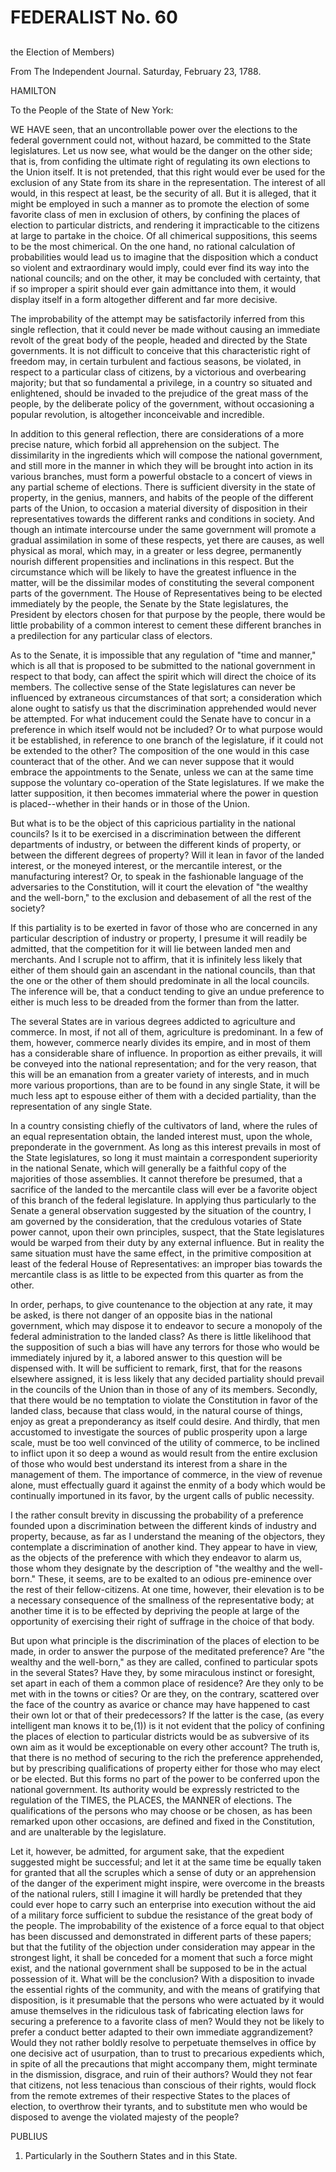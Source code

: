 # FEDERALIST No. 60
## 

the Election of Members)

From The Independent Journal. Saturday, February 23, 1788.

HAMILTON

To the People of the State of New York:

WE HAVE seen, that an uncontrollable power over the elections to the
federal government could not, without hazard, be committed to the State
legislatures. Let us now see, what would be the danger on the other
side; that is, from confiding the ultimate right of regulating its own
elections to the Union itself. It is not pretended, that this right
would ever be used for the exclusion of any State from its share in the
representation. The interest of all would, in this respect at least,
be the security of all. But it is alleged, that it might be employed in
such a manner as to promote the election of some favorite class of
men in exclusion of others, by confining the places of election to
particular districts, and rendering it impracticable to the citizens
at large to partake in the choice. Of all chimerical suppositions,
this seems to be the most chimerical. On the one hand, no rational
calculation of probabilities would lead us to imagine that the
disposition which a conduct so violent and extraordinary would imply,
could ever find its way into the national councils; and on the other,
it may be concluded with certainty, that if so improper a spirit should
ever gain admittance into them, it would display itself in a form
altogether different and far more decisive.

The improbability of the attempt may be satisfactorily inferred from
this single reflection, that it could never be made without causing an
immediate revolt of the great body of the people, headed and directed
by the State governments. It is not difficult to conceive that this
characteristic right of freedom may, in certain turbulent and factious
seasons, be violated, in respect to a particular class of citizens, by
a victorious and overbearing majority; but that so fundamental a
privilege, in a country so situated and enlightened, should be invaded
to the prejudice of the great mass of the people, by the deliberate
policy of the government, without occasioning a popular revolution, is
altogether inconceivable and incredible.

In addition to this general reflection, there are considerations of a
more precise nature, which forbid all apprehension on the subject.
The dissimilarity in the ingredients which will compose the national
government, and still more in the manner in which they will be brought
into action in its various branches, must form a powerful obstacle to a
concert of views in any partial scheme of elections. There is sufficient
diversity in the state of property, in the genius, manners, and habits
of the people of the different parts of the Union, to occasion a
material diversity of disposition in their representatives towards
the different ranks and conditions in society. And though an
intimate intercourse under the same government will promote a gradual
assimilation in some of these respects, yet there are causes, as well
physical as moral, which may, in a greater or less degree, permanently
nourish different propensities and inclinations in this respect. But the
circumstance which will be likely to have the greatest influence in
the matter, will be the dissimilar modes of constituting the several
component parts of the government. The House of Representatives being
to be elected immediately by the people, the Senate by the State
legislatures, the President by electors chosen for that purpose by the
people, there would be little probability of a common interest to cement
these different branches in a predilection for any particular class of
electors.

As to the Senate, it is impossible that any regulation of "time and
manner," which is all that is proposed to be submitted to the national
government in respect to that body, can affect the spirit which will
direct the choice of its members. The collective sense of the State
legislatures can never be influenced by extraneous circumstances of
that sort; a consideration which alone ought to satisfy us that the
discrimination apprehended would never be attempted. For what inducement
could the Senate have to concur in a preference in which itself
would not be included? Or to what purpose would it be established, in
reference to one branch of the legislature, if it could not be extended
to the other? The composition of the one would in this case counteract
that of the other. And we can never suppose that it would embrace the
appointments to the Senate, unless we can at the same time suppose the
voluntary co-operation of the State legislatures. If we make the latter
supposition, it then becomes immaterial where the power in question is
placed--whether in their hands or in those of the Union.

But what is to be the object of this capricious partiality in the
national councils? Is it to be exercised in a discrimination between
the different departments of industry, or between the different kinds of
property, or between the different degrees of property? Will it lean in
favor of the landed interest, or the moneyed interest, or the mercantile
interest, or the manufacturing interest? Or, to speak in the fashionable
language of the adversaries to the Constitution, will it court the
elevation of "the wealthy and the well-born," to the exclusion and
debasement of all the rest of the society?

If this partiality is to be exerted in favor of those who are concerned
in any particular description of industry or property, I presume it will
readily be admitted, that the competition for it will lie between landed
men and merchants. And I scruple not to affirm, that it is infinitely
less likely that either of them should gain an ascendant in the national
councils, than that the one or the other of them should predominate in
all the local councils. The inference will be, that a conduct tending to
give an undue preference to either is much less to be dreaded from the
former than from the latter.

The several States are in various degrees addicted to agriculture and
commerce. In most, if not all of them, agriculture is predominant. In a
few of them, however, commerce nearly divides its empire, and in most
of them has a considerable share of influence. In proportion as either
prevails, it will be conveyed into the national representation; and for
the very reason, that this will be an emanation from a greater variety
of interests, and in much more various proportions, than are to be found
in any single State, it will be much less apt to espouse either of them
with a decided partiality, than the representation of any single State.

In a country consisting chiefly of the cultivators of land, where the
rules of an equal representation obtain, the landed interest must, upon
the whole, preponderate in the government. As long as this interest
prevails in most of the State legislatures, so long it must maintain a
correspondent superiority in the national Senate, which will generally
be a faithful copy of the majorities of those assemblies. It cannot
therefore be presumed, that a sacrifice of the landed to the mercantile
class will ever be a favorite object of this branch of the federal
legislature. In applying thus particularly to the Senate a general
observation suggested by the situation of the country, I am governed by
the consideration, that the credulous votaries of State power cannot,
upon their own principles, suspect, that the State legislatures would
be warped from their duty by any external influence. But in reality the
same situation must have the same effect, in the primitive composition
at least of the federal House of Representatives: an improper bias
towards the mercantile class is as little to be expected from this
quarter as from the other.

In order, perhaps, to give countenance to the objection at any rate, it
may be asked, is there not danger of an opposite bias in the national
government, which may dispose it to endeavor to secure a monopoly of
the federal administration to the landed class? As there is little
likelihood that the supposition of such a bias will have any terrors for
those who would be immediately injured by it, a labored answer to this
question will be dispensed with. It will be sufficient to remark, first,
that for the reasons elsewhere assigned, it is less likely that any
decided partiality should prevail in the councils of the Union than in
those of any of its members. Secondly, that there would be no temptation
to violate the Constitution in favor of the landed class, because
that class would, in the natural course of things, enjoy as great a
preponderancy as itself could desire. And thirdly, that men accustomed
to investigate the sources of public prosperity upon a large scale,
must be too well convinced of the utility of commerce, to be inclined
to inflict upon it so deep a wound as would result from the entire
exclusion of those who would best understand its interest from a share
in the management of them. The importance of commerce, in the view of
revenue alone, must effectually guard it against the enmity of a body
which would be continually importuned in its favor, by the urgent calls
of public necessity.

I the rather consult brevity in discussing the probability of a
preference founded upon a discrimination between the different kinds of
industry and property, because, as far as I understand the meaning of
the objectors, they contemplate a discrimination of another kind. They
appear to have in view, as the objects of the preference with which they
endeavor to alarm us, those whom they designate by the description of
"the wealthy and the well-born." These, it seems, are to be exalted to
an odious pre-eminence over the rest of their fellow-citizens. At one
time, however, their elevation is to be a necessary consequence of
the smallness of the representative body; at another time it is to
be effected by depriving the people at large of the opportunity of
exercising their right of suffrage in the choice of that body.

But upon what principle is the discrimination of the places of election
to be made, in order to answer the purpose of the meditated preference?
Are "the wealthy and the well-born," as they are called, confined to
particular spots in the several States? Have they, by some miraculous
instinct or foresight, set apart in each of them a common place of
residence? Are they only to be met with in the towns or cities? Or are
they, on the contrary, scattered over the face of the country as avarice
or chance may have happened to cast their own lot or that of their
predecessors? If the latter is the case, (as every intelligent man knows
it to be,(1)) is it not evident that the policy of confining the places
of election to particular districts would be as subversive of its own
aim as it would be exceptionable on every other account? The truth
is, that there is no method of securing to the rich the preference
apprehended, but by prescribing qualifications of property either for
those who may elect or be elected. But this forms no part of the power
to be conferred upon the national government. Its authority would be
expressly restricted to the regulation of the TIMES, the PLACES, the
MANNER of elections. The qualifications of the persons who may choose
or be chosen, as has been remarked upon other occasions, are defined and
fixed in the Constitution, and are unalterable by the legislature.

Let it, however, be admitted, for argument sake, that the expedient
suggested might be successful; and let it at the same time be equally
taken for granted that all the scruples which a sense of duty or
an apprehension of the danger of the experiment might inspire, were
overcome in the breasts of the national rulers, still I imagine it
will hardly be pretended that they could ever hope to carry such an
enterprise into execution without the aid of a military force
sufficient to subdue the resistance of the great body of the people. The
improbability of the existence of a force equal to that object has been
discussed and demonstrated in different parts of these papers; but that
the futility of the objection under consideration may appear in the
strongest light, it shall be conceded for a moment that such a force
might exist, and the national government shall be supposed to be in the
actual possession of it. What will be the conclusion? With a disposition
to invade the essential rights of the community, and with the means of
gratifying that disposition, is it presumable that the persons who
were actuated by it would amuse themselves in the ridiculous task of
fabricating election laws for securing a preference to a favorite class
of men? Would they not be likely to prefer a conduct better adapted to
their own immediate aggrandizement? Would they not rather boldly resolve
to perpetuate themselves in office by one decisive act of usurpation,
than to trust to precarious expedients which, in spite of all
the precautions that might accompany them, might terminate in the
dismission, disgrace, and ruin of their authors? Would they not fear
that citizens, not less tenacious than conscious of their rights, would
flock from the remote extremes of their respective States to the places
of election, to overthrow their tyrants, and to substitute men who would
be disposed to avenge the violated majesty of the people?

PUBLIUS

1. Particularly in the Southern States and in this State.




